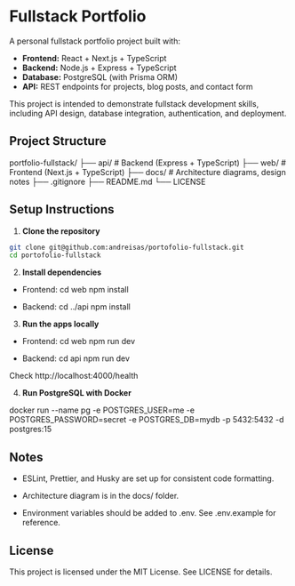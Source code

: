 # Fullstack Portfolio

A personal fullstack portfolio project built with:

- **Frontend:** React + Next.js + TypeScript
- **Backend:** Node.js + Express + TypeScript
- **Database:** PostgreSQL (with Prisma ORM)
- **API:** REST endpoints for projects, blog posts, and contact form

This project is intended to demonstrate fullstack development skills, including API design, database integration, authentication, and deployment.

## Project Structure

portfolio-fullstack/
├── api/ # Backend (Express + TypeScript)
├── web/ # Frontend (Next.js + TypeScript)
├── docs/ # Architecture diagrams, design notes
├── .gitignore
├── README.md
└── LICENSE

## Setup Instructions

1. **Clone the repository**

```bash
git clone git@github.com:andreisas/portofolio-fullstack.git
cd portofolio-fullstack
```

2.  **Install dependencies**

- Frontend:
  cd web
  npm install

- Backend:
  cd ../api
  npm install

3.  **Run the apps locally**

- Frontend:
  cd web
  npm run dev

- Backend:
  cd api
  npm run dev

Check http://localhost:4000/health

4.  **Run PostgreSQL with Docker**

docker run --name pg -e POSTGRES_USER=me -e POSTGRES_PASSWORD=secret -e POSTGRES_DB=mydb -p 5432:5432 -d postgres:15

## Notes

- ESLint, Prettier, and Husky are set up for consistent code formatting.

- Architecture diagram is in the docs/ folder.

- Environment variables should be added to .env. See .env.example for reference.

## License

This project is licensed under the MIT License. See LICENSE for details.
